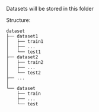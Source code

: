 Datasets will be stored in this folder

Structure:

```
dataset
├── dataset1
│   ├── train1
│   ├── ...
│   └── test1
├── dataset2
│   ├── train2
│   ├── ...
│   └── test2
├── ...
│
└── dataset
    ├── train
    ├── ...
    └── test

```

